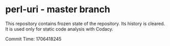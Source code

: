 # perl-uri - master branch

This repository contains frozen state of the repository.
Its history is cleared. It is used only for static code
analysis with Codacy.

Commit Time: 1706418245